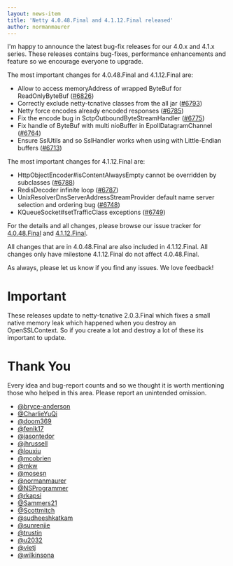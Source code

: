 ```yaml
---
layout: news-item
title: 'Netty 4.0.48.Final and 4.1.12.Final released'
author: normanmaurer
---
```


I'm happy to announce the latest bug-fix releases for our 4.0.x and 4.1.x series.
These releases contains bug-fixes, performance enhancements and feature so we encourage everyone to upgrade.

The most important changes for 4.0.48.Final and 4.1.12.Final are:

* Allow to access memoryAddress of wrapped ByteBuf for ReadOnlyByteBuf ([#6826](https://github.com/netty/netty/pull/6826))
* Correctly exclude netty-tcnative classes from the all jar ([#6793](https://github.com/netty/netty/pull/6793))
* Netty force encodes already encoded responses ([#6785](https://github.com/netty/netty/pull/6785))
* Fix the encode bug in SctpOutboundByteStreamHandler ([#6775](https://github.com/netty/netty/pull/6775))
* Fix handle of ByteBuf with multi nioBuffer in EpollDatagramChannel ([#6764](https://github.com/netty/netty/pull/6764))
* Ensure SslUtils and so SslHandler works when using with Little-Endian buffers ([#6713](https://github.com/netty/netty/pull/6713))

The most important changes for 4.1.12.Final are:

* HttpObjectEncoder#isContentAlwaysEmpty cannot be overridden by subclasses ([#6788](https://github.com/netty/netty/pull/6788))
* RedisDecoder infinite loop ([#6787](https://github.com/netty/netty/pull/6787))
* UnixResolverDnsServerAddressStreamProvider default name server selection and ordering bug ([#6748](https://github.com/netty/netty/pull/6748))
* KQueueSocket#setTrafficClass exceptions ([#6749](https://github.com/netty/netty/pull/6749))

For the details and all changes, please browse our issue tracker for [4.0.48.Final](https://github.com/netty/netty/milestone/163?closed=1) and [4.1.12.Final](https://github.com/netty/netty/milestone/164?closed=1).

All changes that are in 4.0.48.Final are also included in 4.1.12.Final. All changes only have milestone 4.1.12.Final do not affect 4.0.48.Final.

As always, please let us know if you find any issues. We love feedback!

# Important

These releases update to netty-tcnative 2.0.3.Final which fixes a small native memory leak which happened when you destroy an OpenSSLContext. So if you create a lot and destroy a lot of these its important to update.

# Thank You

Every idea and bug-report counts and so we thought it is worth mentioning those who helped in this area. Please report an unintended omission.


* [@bryce-anderson](https://github.com/bryce-anderson)
* [@CharlieYuQi](https://github.com/CharlieYuQi)
* [@doom369](https://github.com/doom369)
* [@fenik17](https://github.com/fenik17)
* [@jasontedor](https://github.com/jasontedor)
* [@jhrussell](https://github.com/jhrussell)
* [@louxiu](https://github.com/louxiu)
* [@mcobrien](https://github.com/mcobrien)
* [@mkw](https://github.com/mkw)
* [@mosesn](https://github.com/mosesn)
* [@normanmaurer](https://github.com/normanmaurer)
* [@NSProgrammer](https://github.com/NSProgrammer)
* [@rkapsi](https://github.com/rkapsi)
* [@Sammers21](https://github.com/Sammers21)
* [@Scottmitch](https://github.com/Scottmitch)
* [@sudheeshkatkam](https://github.com/sudheeshkatkam)
* [@sunrenjie](https://github.com/sunrenjie)
* [@trustin](https://github.com/trustin)
* [@u2032](https://github.com/u2032)
* [@vietj](https://github.com/vietj)
* [@wilkinsona](https://github.com/wilkinsona)
